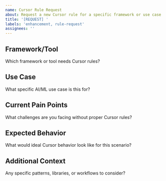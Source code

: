```yaml
---
name: Cursor Rule Request
about: Request a new Cursor rule for a specific framework or use case
title: '[REQUEST] '
labels: 'enhancement, rule-request'
assignees: ''
---
```


## Framework/Tool
Which framework or tool needs Cursor rules?

## Use Case
What specific AI/ML use case is this for?

## Current Pain Points
What challenges are you facing without proper Cursor rules?

## Expected Behavior
What would ideal Cursor behavior look like for this scenario?

## Additional Context
Any specific patterns, libraries, or workflows to consider?
